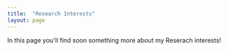 ```yaml
---
title:  "Research Interests"
layout: page
---
```


In this page you'll find soon something more about my Reserach interests!

